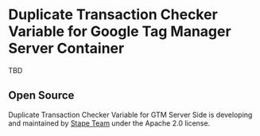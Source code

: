 # Duplicate Transaction Checker Variable for Google Tag Manager Server Container

TBD

## Open Source

Duplicate Transaction Checker Variable for GTM Server Side is developing and maintained by [Stape Team](https://stape.io/) under the Apache 2.0 license.
